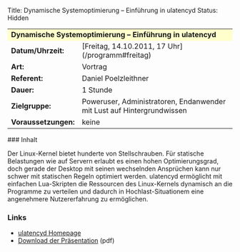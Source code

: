 Title: Dynamische Systemoptimierung – Einführung in ulatencyd
Status: Hidden

<table border="0" cellpadding="3" cellspacing="0" width="100%">
<tr>
<td colspan="3" style="font-weight: bold; background-color: #ffffcc;">
Dynamische Systemoptimierung – Einführung in ulatencyd

</td>
</tr>
<tr>
<td style="font-weight: bold;">
Datum/Uhrzeit:

</td>
<td>
[Freitag, 14.10.2011, 17 Uhr](/programm#freitag)

</td>
</tr>
<tr>
<td style="font-weight: bold;">
Art:

</td>
<td>
Vortrag

</td>
</tr>
<tr>
<td style="font-weight: bold;">
Referent:

</td>
<td>
Daniel Poelzleithner

</td>
</tr>
<tr>
<td style="font-weight: bold;">
Dauer:

</td>
<td>
1 Stunde

</td>
</tr>
<tr>
<td style="font-weight: bold;">
Zielgruppe:

</td>
<td>
Poweruser, Administratoren, Endanwender mit Lust auf Hintergrundwissen

</td>
</tr>
<tr>
<td style="font-weight: bold;">
Voraussetzungen:

</td>
<td>
keine

</td>
</tr>
</table>
### Inhalt

Der Linux-Kernel bietet hunderte von Stellschrauben. Für statische
Belastungen wie auf Servern erlaubt es einen hohen Optimierungsgrad,
doch gerade der Desktop mit seinen wechselnden Ansprüchen kann nur
schwer mit statischen Regeln optimiert werden. ulatencyd ermöglicht mit
einfachen Lua-Skripten die Ressourcen des Linux-Kernels dynamisch an die
Programme zu verteilen und dadurch in Hochlast-Situationem eine
angenehmere Nutzererfahrung zu ermöglichen.

### Links

-   [ulatencyd Homepage](https://github.com/poelzi/ulatencyd)
-   [Download der
    Präsentation]({filename}/files/ulatencyd.pdf)
    (pdf)


